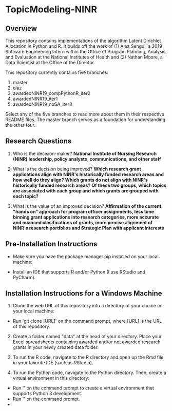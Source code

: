 # TopicModeling-NINR

## Overview
This repository contains implementations of the algorithm Latent Dirichlet Allocation in Python and R. It builds off the work of (1) Alaz Sengul, a 2019 Software Engineering Intern within the Office of Program Planning, Analysis, and Evaluation at the National Institutes of Health and (2) Nathan Moore, a Data Scientist at the Office of the Director. 

This repository currently contains five branches:
1. master
2. alaz
3. awardedNINR19_compPythonR_iter2
4. awardedNINR19_iter1
5. awardedNINR19_noSA_iter3

Select any of the five branches to read more about them in their respective README files. The master branch serves as a foundation for understanding the other four. 

## Research Questions
1. Who is the decision-maker? **National Institute of Nursing Research (NINR) leadership, policy analysts, communications, and other staff**

2. What is the decision being improved? **Which research grant applications align with NINR's historically funded research areas and how well do they align? Which grants do not align with NINR's historically funded research areas? Of these two groups, which topics are associated with each group and which grants are grouped with each topic?**

3. What is the value of an improved decision? **Affirmation of the current "hands on" approach for program officer assignments, less time binning grant applications into research categories, more accurate and nuanced clasifications of grants, more precise alignment of NINR's research portfolios and Strategic Plan with applicant interests**

## Pre-Installation Instructions
- Make sure you have the package manager pip installed on your local machine:

- Install an IDE that supports R and/or Python (I use RStudio and PyCharm).

## Installation Instructions for a Windows Machine
1. Clone the web URL of this repository into a directory of your choice on your local machine:
- Run 'git clone [URL]' on the command prompt, where [URL] is the URL of this repository.

2. Create a folder named "data" at the head of your directory. Place your Excel spreadsheets containing awarded and/or not awarded research grants in your newly created data folder.

3. To run the R code, navigate to the R directory and open up the Rmd file in your favorite IDE (such as RStudio). 

4. To run the Python code, navigate to the Python directory. Then, create a virtual environment in this directory:
- Run '' on the command prompt to create a virtual environment that supports Python 3 development.
- Run '' on the command prompt.
- 




